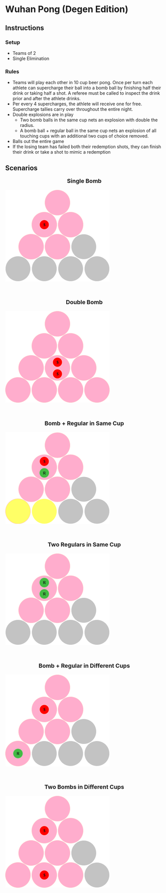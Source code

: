# Wuhan Pong (Degen Edition)

## Instructions
### Setup
  - Teams of 2
  - Single Elimination

### Rules
  - Teams will play each other in 10 cup beer pong. Once per turn each athlete can supercharge their ball into a bomb ball by finishing half their drink or taking half a shot. A referee must be called to inspect the drink prior and after the athlete drinks.
  - Per every 4 supercharges, the athlete will receive one for free. Supercharge tallies carry over throughout the entire night.
  - Double explosions are in play 
    - Two bomb balls in the same cup nets an explosion with double the radius.
    - A bomb ball + regular ball in the same cup nets an explosion of all touching cups with an additional two cups of choice removed.
  - Balls out the entire game
  - If the losing team has failed both their redemption shots, they can finish their drink or take a shot to mimic a redemption

## Scenarios

<div align="center" style="font-weight: bold; font-size: 18px;">

Single Bomb

</div>

![single-bomb](./diagrams/single-bomb.drawio.png?raw=true "Single Bomb")
<br>
<br>
<br>

<div align="center" style="font-weight: bold; font-size: 18px;">

Double Bomb

</div>

![double-bomb](./diagrams/double-bomb.drawio.png?raw=true "Double Bomb")
<br>
<br>
<br>

<div align="center" style="font-weight: bold; font-size: 18px;">

Bomb + Regular in Same Cup

</div>

![bomb-reg-same](./diagrams/bomb-reg-same.drawio.png?raw=true "Bomb Reg Same")
<br>
<br>
<br>

<div align="center" style="font-weight: bold; font-size: 18px;">

Two Regulars in Same Cup

</div>

![two-reg-same](./diagrams/two-reg-same.drawio.png?raw=true "Two Reg Bomb")
<br>
<br>
<br>

<div align="center" style="font-weight: bold; font-size: 18px;">

Bomb + Regular in Different Cups

</div>

![bomb-reg-diff](./diagrams/bomb-reg-diff.drawio.png?raw=true "Bomb Reg Diff")
<br>
<br>
<br>

<div align="center" style="font-weight: bold; font-size: 18px;">

Two Bombs in Different Cups

</div>

![two-bomb-diff](./diagrams/two-bomb-diff.drawio.png?raw=true "Two Bomb Diff")



